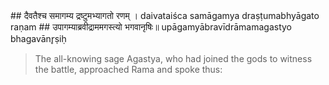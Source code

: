 <section>
<section data-markdown>
## दैवतैश्च समागम्य द्रष्टुमभ्यागतो रणम् ।
daivataiśca samāgamya draṣṭumabhyāgato raṇam
## उपागम्याब्रवीद्राममगस्त्यो भगवानृषिः॥
upāgamyābravīdrāmamagastyo bhagavānr̥ṣiḥ

> The all-knowing sage Agastya, who had joined the gods to witness the battle, approached Rama and spoke thus:

<!--
Approaching Rāma standing absorbed in deep thought in the battle-field, exhausted by the fight, and facing Ravana who was duly prepared for the war, the glorious sage Agastya, who had come in the company of the gods, to witness the battle, then spoke as follows - He met the gods and came to see the battle.

Rama, exhausted and about to face Ravana ready for a fresh battle was lost deep in contemplation. The all knowing sage agastya who had joined the gods to witness the battle spoke to Rama thus
-->
</section>
</section>
